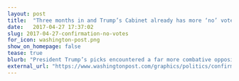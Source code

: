 ```yaml
---
layout: post
title:  "Three months in and Trump’s Cabinet already has more ‘no’ votes than any other"
date:   2017-04-27 17:37:02
slug: 2017-04-27-confirmation-no-votes
for_icon: washington-post.png
show_on_homepage: false
tease: true
blurb: "President Trump’s picks encountered a far more combative opposition in the Senate."
external_url: "https://www.washingtonpost.com/graphics/politics/confirmation-no-votes/"
---
```


